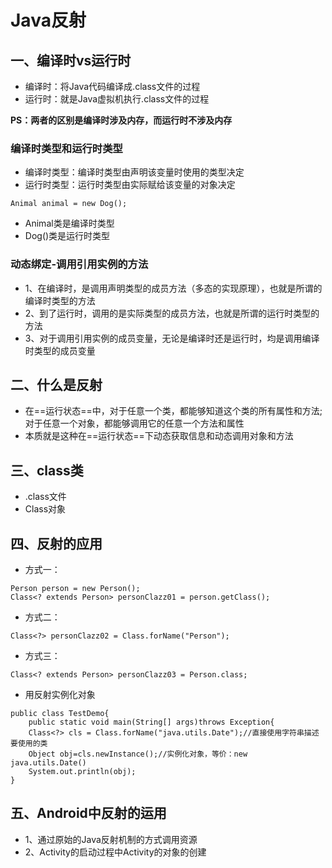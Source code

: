 # Java反射

## 一、编译时vs运行时

- 编译时：将Java代码编译成.class文件的过程
- 运行时：就是Java虚拟机执行.class文件的过程

**PS：两者的区别是编译时涉及内存，而运行时不涉及内存**

### 编译时类型和运行时类型

- 编译时类型：编译时类型由声明该变量时使用的类型决定
- 运行时类型：运行时类型由实际赋给该变量的对象决定

```
Animal animal = new Dog();
```
- Animal类是编译时类型
- Dog()类是运行时类型

### 动态绑定-调用引用实例的方法

- 1、在编译时，是调用声明类型的成员方法（多态的实现原理），也就是所谓的编译时类型的方法
- 2、到了运行时，调用的是实际类型的成员方法，也就是所谓的运行时类型的方法
- 3、对于调用引用实例的成员变量，无论是编译时还是运行时，均是调用编译时类型的成员变量

## 二、什么是反射

- 在==运行状态==中，对于任意一个类，都能够知道这个类的所有属性和方法;对于任意一个对象，都能够调用它的任意一个方法和属性
- 本质就是这种在==运行状态==下动态获取信息和动态调用对象和方法

## 三、class类

- .class文件
- Class对象

## 四、反射的应用

- 方式一：

```
Person person = new Person();
Class<? extends Person> personClazz01 = person.getClass();
```

- 方式二：

```
Class<?> personClazz02 = Class.forName("Person");
```

- 方式三：

```
Class<? extends Person> personClazz03 = Person.class;
```

- 用反射实例化对象

```
public class TestDemo{
    public static void main(String[] args)throws Exception{
    Class<?> cls = Class.forName("java.utils.Date");//直接使用字符串描述要使用的类
    Object obj=cls.newInstance();//实例化对象，等价：new java.utils.Date()
    System.out.println(obj);
}
```


## 五、Android中反射的运用

- 1、通过原始的Java反射机制的方式调用资源
- 2、Activity的启动过程中Activity的对象的创建




 